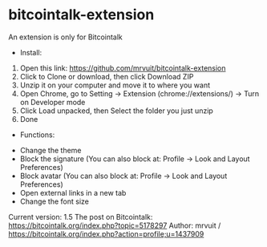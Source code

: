 # bitcointalk-extension
An extension is only for Bitcointalk

* Install:
1. Open this link: https://github.com/mrvuit/bitcointalk-extension
2. Click to Clone or download, then click Download  ZIP
3. Unzip it on your computer and move it to where you want
4. Open Chrome, go to Setting -> Extension (chrome://extensions/) -> Turn on Developer mode
5. Click Load unpacked, then Select the folder you just unzip
6. Done

* Functions:

- Change the theme
- Block the signature (You can also block at: Profile -> Look and Layout Preferences)
- Block avatar (You can also block at: Profile -> Look and Layout Preferences)
- Open external links in a new tab
- Change the font size

Current version: 1.5
The post on Bitcointalk: https://bitcointalk.org/index.php?topic=5178297
Author: mrvuit / https://bitcointalk.org/index.php?action=profile;u=1437909
